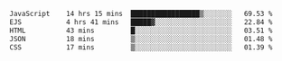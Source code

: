 <!--START_SECTION:waka-->

```txt
JavaScript    14 hrs 15 mins  █████████████████▒░░░░░░░   69.53 %
EJS           4 hrs 41 mins   █████▓░░░░░░░░░░░░░░░░░░░   22.84 %
HTML          43 mins         █░░░░░░░░░░░░░░░░░░░░░░░░   03.51 %
JSON          18 mins         ▒░░░░░░░░░░░░░░░░░░░░░░░░   01.48 %
CSS           17 mins         ▒░░░░░░░░░░░░░░░░░░░░░░░░   01.39 %
```

<!--END_SECTION:waka-->
